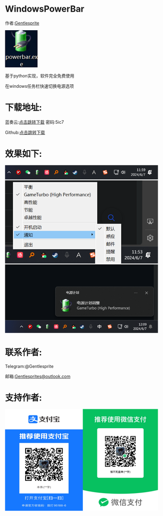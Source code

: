 # WindowsPowerBar

作者:[Gentlesprite](https://github.com/Gentlesprite)

![image](https://github.com/Gentlesprite/Windows-PowerBar/blob/main/20240607115947.png)

基于python实现，软件完全免费使用


在windows任务栏快速切换电源选项

# 下载地址:
蓝奏云:[点击跳转下载](https://wwm.lanzn.com/b0foivjib) 密码:5ic7

Github:[点击跳转下载](https://github.com/Gentlesprite/Windows-PowerBar/releases)

# 效果如下:

![image](https://github.com/Gentlesprite/Windows-PowerBar/blob/main/20240607115957.png)
![image](https://github.com/Gentlesprite/Windows-PowerBar/blob/main/20240607115314.png)
![image](https://github.com/Gentlesprite/Windows-PowerBar/blob/main/20240607115951.png)

# 联系作者:
  Telegram:@Gentlesprite
  
  邮箱:Gentlesprites@outlook.com

# 支持作者:

![image](https://github.com/Gentlesprite/Windows-PowerBar/blob/main/20240607115910.png)

